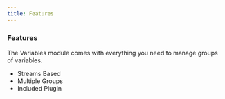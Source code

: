 ```yaml
---
title: Features
---
```


### Features

The Variables module comes with everything you need to manage groups of variables.

*   Streams Based
*   Multiple Groups
*   Included Plugin
